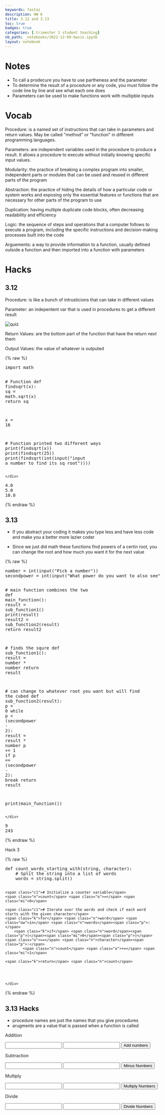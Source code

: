 ```yaml
---
keywords: fastai
description: HW 6
title: 3.12 and 3.13
toc: true
badges: true
categories: [.trimester 2 student teaching]
nb_path: _notebooks/2022-12-09-hwsix.ipynb
layout: notebook
---
```


<!--
#################################################
### THIS FILE WAS AUTOGENERATED! DO NOT EDIT! ###
#################################################
# file to edit: _notebooks/2022-12-09-hwsix.ipynb
-->

<div class="container" id="notebook-container">
        
<div class="cell border-box-sizing text_cell rendered"><div class="inner_cell">
<div class="text_cell_render border-box-sizing rendered_html">
<h1 id="Notes">Notes<a class="anchor-link" href="#Notes"> </a></h1><ul>
<li>To call a prodecure you have to use partheness and the parameter</li>
<li>To determine the result of a procedure or any code, you must follow the code line by line and see what each one does</li>
<li>Parameters can be used to make functions work with multipble inputs</li>
</ul>
<h1 id="Vocab">Vocab<a class="anchor-link" href="#Vocab"> </a></h1><p>Procedure: is a named set of instructions that can take in parameters and return values.
May be called "method" or "function" in different programming languages.</p>
<p>Parameters: are independent variables used in the procedure to produce a result. It allows a procedure to execute without initially knowing specific input values.</p>
<p>Modularity: the practice of breaking a complex program into smaller, independent parts or modules that can be used and reused in different parts of the program</p>
<p>Abstraction: the practice of hiding the details of how a particular code or system works and exposing only the essential features or functions that are necessary for other parts of the program to use</p>
<p>Duplication: having multiple duplicate code blocks, often decreasing readability and efficiency</p>
<p>Logic: the sequence of steps and operations that a computer follows to execute a program, including the specific instructions and decision-making processes built into the code</p>
<p>Arguements: a way to provide information to a function, usually defined outside a function and then imported into a function with parameters</p>
<h1 id="Hacks">Hacks<a class="anchor-link" href="#Hacks"> </a></h1><h2 id="3.12">3.12<a class="anchor-link" href="#3.12"> </a></h2><p>Procedure: is like a bunch of intrusticions that can take in different values</p>
<p>Parameter: an indepentent var that is used in procedures to get a different result</p>
<p><img src="/APCSP/images/copied_from_nb/../images/quiz.png" alt="quiz"></p>
<p>Return Values: are the bottom part of the function that have the return next them</p>
<p>Output Values: the value of whatever is outputed</p>

</div>
</div>
</div>
    {% raw %}
    
<div class="cell border-box-sizing code_cell rendered">
<div class="input">

<div class="inner_cell">
    <div class="input_area">
<div class=" highlight hl-ipython3"><pre><span></span><span class="kn">import</span> <span class="nn">math</span>

<span class="c1"># Function</span>
<span class="k">def</span> <span class="nf">findsqrt</span><span class="p">(</span><span class="n">x</span><span class="p">):</span>
    <span class="n">sq</span> <span class="o">=</span> <span class="n">math</span><span class="o">.</span><span class="n">sqrt</span><span class="p">(</span><span class="n">x</span><span class="p">)</span>
    <span class="k">return</span> <span class="n">sq</span>

<span class="n">x</span> <span class="o">=</span> <span class="mi">16</span>

<span class="c1"># Function printed two different ways</span>
<span class="nb">print</span><span class="p">(</span><span class="n">findsqrt</span><span class="p">(</span><span class="n">x</span><span class="p">))</span>
<span class="nb">print</span><span class="p">(</span><span class="n">findsqrt</span><span class="p">(</span><span class="mi">25</span><span class="p">))</span>
<span class="nb">print</span><span class="p">(</span><span class="n">findsqrt</span><span class="p">(</span><span class="nb">int</span><span class="p">(</span><span class="nb">input</span><span class="p">(</span><span class="s2">&quot;input a number to find its sq root&quot;</span><span class="p">))))</span>
</pre></div>

    </div>
</div>
</div>

<div class="output_wrapper">
<div class="output">

<div class="output_area">

<div class="output_subarea output_stream output_stdout output_text">
<pre>4.0
5.0
10.0
</pre>
</div>
</div>

</div>
</div>

</div>
    {% endraw %}

<div class="cell border-box-sizing text_cell rendered"><div class="inner_cell">
<div class="text_cell_render border-box-sizing rendered_html">
<h2 id="3.13">3.13<a class="anchor-link" href="#3.13"> </a></h2><ul>
<li><p>If you abstract your coding it makes you type less and have less code and make you a better more lazier coder</p>
</li>
<li><p>Since we just did math these functions find powers of a certin root, you can change the root and how much you want it for the next value</p>
</li>
</ul>

</div>
</div>
</div>
    {% raw %}
    
<div class="cell border-box-sizing code_cell rendered">
<div class="input">

<div class="inner_cell">
    <div class="input_area">
<div class=" highlight hl-ipython3"><pre><span></span><span class="n">number</span> <span class="o">=</span> <span class="nb">int</span><span class="p">(</span><span class="nb">input</span><span class="p">(</span><span class="s2">&quot;Pick a number&quot;</span><span class="p">))</span>
<span class="n">secondpower</span> <span class="o">=</span> <span class="nb">int</span><span class="p">(</span><span class="nb">input</span><span class="p">(</span><span class="s2">&quot;What power do you want to also see&quot;</span><span class="p">))</span>

<span class="c1"># main function combines the two</span>
<span class="k">def</span> <span class="nf">main_function</span><span class="p">():</span>
    <span class="n">result</span> <span class="o">=</span> <span class="n">sub_function1</span><span class="p">()</span>
    <span class="nb">print</span><span class="p">(</span><span class="n">result</span><span class="p">)</span>
    <span class="n">result2</span> <span class="o">=</span> <span class="n">sub_function2</span><span class="p">(</span><span class="n">result</span><span class="p">)</span>
    <span class="k">return</span> <span class="n">result2</span>

<span class="c1"># finds the squre</span>
<span class="k">def</span> <span class="nf">sub_function1</span><span class="p">():</span>
    <span class="n">result</span> <span class="o">=</span> <span class="n">number</span> <span class="o">*</span> <span class="n">number</span>
    <span class="k">return</span> <span class="n">result</span>

<span class="c1"># can change to whatever root you want but will find the cubed</span>
<span class="k">def</span> <span class="nf">sub_function2</span><span class="p">(</span><span class="n">result</span><span class="p">):</span>
    <span class="n">p</span> <span class="o">=</span> <span class="mi">0</span>
    <span class="k">while</span> <span class="n">p</span> <span class="o">&lt;</span> <span class="p">(</span><span class="n">secondpower</span> <span class="o">-</span> <span class="mi">2</span><span class="p">):</span>
        <span class="n">result</span> <span class="o">=</span> <span class="n">result</span> <span class="o">*</span> <span class="n">number</span>
        <span class="n">p</span> <span class="o">+=</span> <span class="mi">1</span>
        <span class="k">if</span> <span class="n">p</span> <span class="o">==</span> <span class="p">(</span><span class="n">secondpower</span> <span class="o">-</span> <span class="mi">2</span><span class="p">):</span>
            <span class="k">break</span>
    <span class="k">return</span> <span class="n">result</span>


<span class="nb">print</span><span class="p">(</span><span class="n">main_function</span><span class="p">())</span>
</pre></div>

    </div>
</div>
</div>

<div class="output_wrapper">
<div class="output">

<div class="output_area">

<div class="output_subarea output_stream output_stdout output_text">
<pre>9
243
</pre>
</div>
</div>

</div>
</div>

</div>
    {% endraw %}

<div class="cell border-box-sizing text_cell rendered"><div class="inner_cell">
<div class="text_cell_render border-box-sizing rendered_html">
<p>Hack 3</p>

</div>
</div>
</div>
    {% raw %}
    
<div class="cell border-box-sizing code_cell rendered">
<div class="input">

<div class="inner_cell">
    <div class="input_area">
<div class=" highlight hl-ipython3"><pre><span></span><span class="k">def</span> <span class="nf">count_words_starting_with</span><span class="p">(</span><span class="n">string</span><span class="p">,</span> <span class="n">character</span><span class="p">):</span>
    <span class="c1"># Split the string into a list of words</span>
    <span class="n">words</span> <span class="o">=</span> <span class="n">string</span><span class="o">.</span><span class="n">split</span><span class="p">()</span>

    <span class="c1"># Initialize a counter variable</span>
    <span class="n">count</span> <span class="o">=</span> <span class="mi">0</span>

    <span class="c1"># Iterate over the words and check if each word starts with the given character</span>
    <span class="k">for</span> <span class="n">word</span> <span class="ow">in</span> <span class="n">words</span><span class="p">:</span>
        <span class="k">if</span> <span class="n">word</span><span class="p">[</span><span class="mi">0</span><span class="p">]</span> <span class="o">==</span> <span class="n">character</span><span class="p">:</span>
            <span class="n">count</span> <span class="o">+=</span> <span class="mi">1</span>

    <span class="k">return</span> <span class="n">count</span>
</pre></div>

    </div>
</div>
</div>

</div>
    {% endraw %}

<div class="cell border-box-sizing text_cell rendered"><div class="inner_cell">
<div class="text_cell_render border-box-sizing rendered_html">
<h2 id="3.13-Hacks">3.13 Hacks<a class="anchor-link" href="#3.13-Hacks"> </a></h2><ul>
<li>procedure names are just the names that you give procedures</li>
<li>arugments are a value that is passed when a function is called</li>
</ul>

</div>
</div>
</div>
<div class="cell border-box-sizing text_cell rendered"><div class="inner_cell">
<div class="text_cell_render border-box-sizing rendered_html">
<p>Addition</p>
<input type="number" id="num1">
<input type="number" id="num2">
<button onclick="addNumbers()">Add numbers</button>
<p id="result1"></p><script>
      function addNumbers() {
        // Get the values of the two numbers
        var num1 = document.getElementById("num1").value;
        var num2 = document.getElementById("num2").value;

        // Convert the values to numbers
        num1 = Number(num1);
        num2 = Number(num2);

        // Add the numbers together
        var result = num1 + num2;

        // Display the result on the page
        document.getElementById("result1").innerHTML = result;
      }
</script>
</div>
</div>
</div>
<div class="cell border-box-sizing text_cell rendered"><div class="inner_cell">
<div class="text_cell_render border-box-sizing rendered_html">
<p>Subtraction</p>
<input type="number" id="num1">
<input type="number" id="num2">
<button onclick="minusNumbers()">Minus Numbers</button>
<p id="result2"></p><script>
    function minusNumbers() {
    // Get the values of the two numbers
    var num1 = document.getElementById("num1").value;
    var num2 = document.getElementById("num2").value;

    // Convert the values to numbers
    num1 = Number(num1);
    num2 = Number(num2);

    // Add the numbers together
    var result = num1 - num2;

    // Display the result on the page
    document.getElementById("result2").innerHTML = result;
    }
</script>
</div>
</div>
</div>
<div class="cell border-box-sizing text_cell rendered"><div class="inner_cell">
<div class="text_cell_render border-box-sizing rendered_html">
<p>Multiply</p>
<input type="number" id="num1">
<input type="number" id="num2">
<button onclick="multiNumbers()">Multiply Numbers</button>
<p id="result3"></p><script>
    function multiNumbers() {
    // Get the values of the two numbers
    var num1 = document.getElementById("num1").value;
    var num2 = document.getElementById("num2").value;

    // Convert the values to numbers
    num1 = Number(num1);
    num2 = Number(num2);

    // Add the numbers together
    var result = num1 * num2;

    // Display the result on the page
    document.getElementById("result3").innerHTML = result;
    }
</script>
</div>
</div>
</div>
<div class="cell border-box-sizing text_cell rendered"><div class="inner_cell">
<div class="text_cell_render border-box-sizing rendered_html">
<p>Divide</p>
<input type="number" id="num1">
<input type="number" id="num2">
<button onclick="diviNumbers()">Divide Numbers</button>
<p id="resul"></p><script>
    function diviNumbers() {
    // Get the values of the two numbers
    var num1 = document.getElementById("num1").value;
    var num2 = document.getElementById("num2").value;

    // Convert the values to numbers
    num1 = Number(num1);
    num2 = Number(num2);

    // Add the numbers together
    var result = num1 / num2;

    // Display the result on the page
    document.getElementById("resul").innerHTML = result;
    }
</script>
</div>
</div>
</div>
</div>
 

